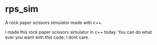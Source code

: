 # rps_sim
A rock paper scissors simulator made with c++.

I made this rock paper scissors simulator in c++ today. You can do what ever you want with this code; I dont care.
